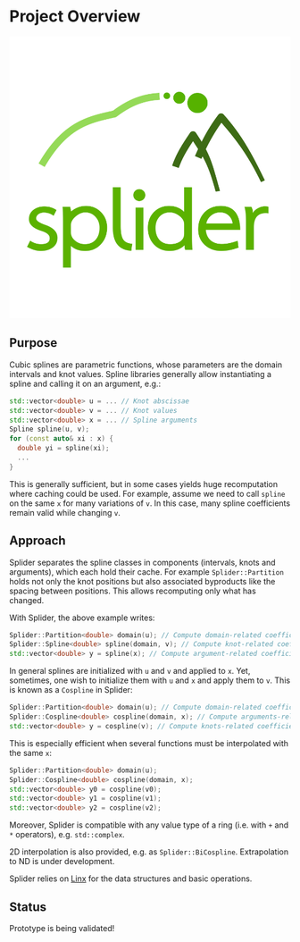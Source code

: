 # Project Overview

![Splider logo](doc/diagrams/logo_square.svg)

## Purpose

Cubic splines are parametric functions, whose parameters are the domain intervals and knot values.
Spline libraries generally allow instantiating a spline and calling it on an argument, e.g.:

```cpp
std::vector<double> u = ... // Knot abscissae
std::vector<double> v = ... // Knot values
std::vector<double> x = ... // Spline arguments
Spline spline(u, v);
for (const auto& xi : x) {
  double yi = spline(xi);
  ...
}
```

This is generally sufficient, but in some cases yields huge recomputation where caching could be used.
For example, assume we need to call `spline` on the same `x` for many variations of `v`.
In this case, many spline coefficients remain valid while changing `v`.

## Approach

Splider separates the spline classes in components (intervals, knots and arguments), which each hold their cache.
For example `Splider::Partition` holds not only the knot positions but also associated byproducts like the spacing between positions.
This allows recomputing only what has changed.

With Splider, the above example writes:

```cpp
Splider::Partition<double> domain(u); // Compute domain-related coefficients
Splider::Spline<double> spline(domain, v); // Compute knot-related coefficients
std::vector<double> y = spline(x); // Compute argument-related coefficients
```

In general splines are initialized with `u` and `v` and applied to `x`.
Yet, sometimes, one wish to initialize them with `u` and `x` and apply them to `v`.
This is known as a `Cospline` in Splider:

```cpp
Splider::Partition<double> domain(u); // Compute domain-related coefficients
Splider::Cospline<double> cospline(domain, x); // Compute arguments-related coefficients
std::vector<double> y = cospline(v); // Compute knots-related coefficients
```

This is especially efficient when several functions must be interpolated with the same `x`:

```cpp
Splider::Partition<double> domain(u);
Splider::Cospline<double> cospline(domain, x);
std::vector<double> y0 = cospline(v0);
std::vector<double> y1 = cospline(v1);
std::vector<double> y2 = cospline(v2);
```

Moreover, Splider is compatible with any value type of a ring (i.e. with `+` and `*` operators), e.g. `std::complex`.

2D interpolation is also provided, e.g. as `Splider::BiCospline`.
Extrapolation to ND is under development.

Splider relies on [Linx](https://github.com/kabasset/Linx) for the data structures and basic operations.

## Status

Prototype is being validated!

